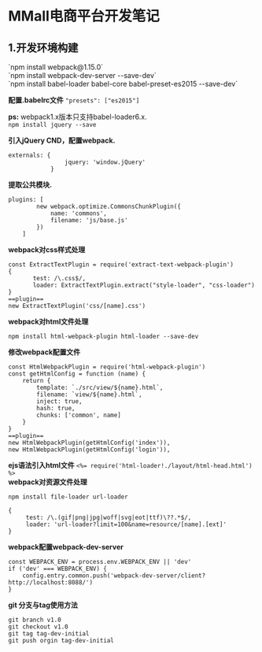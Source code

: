 <h1>MMall电商平台开发笔记</h1>
<h2>1.开发环境构建</h2>
`npm install webpack@1.15.0` <br />
`npm install webpack-dev-server --save-dev` <br />
`npm install babel-loader babel-core babel-preset-es2015 --save-dev` <br />

**配置.babelrc文件** `"presets": ["es2015"]` <br />

**ps:** webpack1.x版本只支持babel-loader6.x. <br />
`npm install jquery --save` <br />

**引入jQuery CND，配置webpack.**
```
externals: {
                jquery: 'window.jQuery'
            }
```

**提取公共模块.** <br />
```
plugins: [
        new webpack.optimize.CommonsChunkPlugin({
            name: 'commons',
            filename: 'js/base.js'
        })
    ]
```
**webpack对css样式处理**
```
const ExtractTextPlugin = require('extract-text-webpack-plugin')
{
       test: /\.css$/,
       loader: ExtractTextPlugin.extract("style-loader", "css-loader")
}
==plugin==
new ExtractTextPlugin('css/[name].css')
```
**webpack对html文件处理**
```
npm install html-webpack-plugin html-loader --save-dev
```
**修改webpack配置文件**
```
const HtmlWebpackPlugin = require('html-webpack-plugin')
const getHtmlConfig = function (name) {
    return {
        template: `./src/view/${name}.html`,
        filename: `view/${name}.html`,
        inject: true,
        hash: true,
        chunks: ['common', name]
    }
}
==plugin==
new HtmlWebpackPlugin(getHtmlConfig('index')),
new HtmlWebpackPlugin(getHtmlConfig('login')),
```
**ejs语法引入html文件**
`<%= require('html-loader!./layout/html-head.html') %>`  <br />
**webpack对资源文件处理**

`npm install file-loader url-loader`
```
{
     test: /\.(gif|png|jpg|woff|svg|eot|ttf)\??.*$/,
     loader: 'url-loader?limit=100&name=resource/[name].[ext]'
}
```
**webpack配置webpack-dev-server**
```
const WEBPACK_ENV = process.env.WEBPACK_ENV || 'dev'
if ('dev' === WEBPACK_ENV) {
    config.entry.common.push('webpack-dev-server/client?http://localhost:8088/')
}
```
**git 分支与tag使用方法**
```
git branch v1.0
git checkout v1.0
git tag tag-dev-initial
git push orgin tag-dev-initial
```


